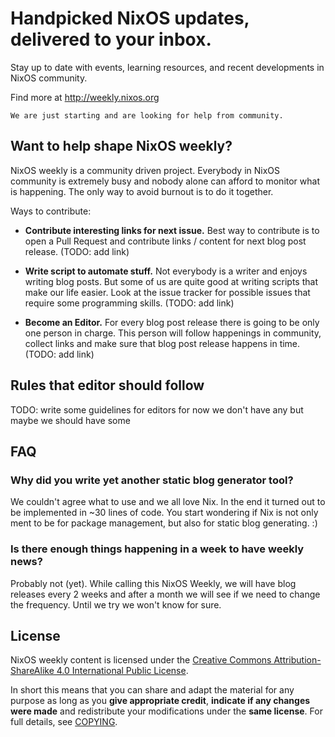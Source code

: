 # Handpicked NixOS updates, delivered to your inbox.

Stay up to date with events, learning resources, and recent developments in
NixOS community.

Find more at http://weekly.nixos.org

    We are just starting and are looking for help from community.


## Want to help shape NixOS weekly?

NixOS weekly is a community driven project. Everybody in NixOS community is
extremely busy and nobody alone can afford to monitor what is happening. The
only way to avoid burnout is to do it together.

Ways to contribute:

- **Contribute interesting links for next issue.** Best way to contribute is to
  open a Pull Request and contribute links / content for next blog post
  release. (TODO: add link)

- **Write script to automate stuff.** Not everybody is a writer and enjoys
  writing blog posts. But some of us are quite good at writing scripts that
  make our life easier. Look at the issue tracker for possible issues that
  require some programming skills. (TODO: add link)

- **Become an Editor.** For every blog post release there is going to be only
  one person in charge. This person will follow happenings in community,
  collect links and make sure that blog post release happens in time.
  (TODO: add link)


## Rules that editor should follow

TODO: write some guidelines for editors for now we don't have any but maybe we
      should have some



## FAQ


### Why did you write yet another static blog generator tool?

We couldn't agree what to use and we all love Nix. In the end it turned out to
be implemented in ~30 lines of code. You start wondering if Nix is not only
ment to be for package management, but also for static blog generating. :)


### Is there enough things happening in a week to have weekly news?

Probably not (yet). While calling this NixOS Weekly, we will have blog releases
every 2 weeks and after a month we will see if we need to change the frequency.
Until we try we won't know for sure.

## License

NixOS weekly content is licensed under the [Creative Commons
Attribution-ShareAlike 4.0 International Public License][cc-by-sa-4.0].

In short this means that you can share and adapt the material for any purpose
as long as you **give appropriate credit**, **indicate if any changes were
made** and redistribute your modifications under the **same license**. For full
details, see [COPYING](/COPYING).

[cc-by-sa-4.0]: https://creativecommons.org/licenses/by-sa/4.0/
